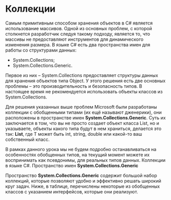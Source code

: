 # Коллекции

Самым примитивным способом хранения объектов в C# является использование массивов. Одной из основных проблем, с которой столкнется разработчик следуя такому подходу, является то, что массивы не предоставляют инструментов для динамического изменения размера. В языке C# есть два пространства имен для работы со структурами данных:

- System.Collections;
- System.Collections.Generic.

Первое из них – System.Collections предоставляет структуры данных для хранения объектов типа Object. У этого решения есть две основных проблемы – это производительность и безопасность типов. В настоящее время не рекомендуется использовать объекты классов из System.Collections. 

Для решения указанных выше проблем Microsoft были разработаны коллекции с обобщенными типами (их ещё называют дженерики), они расположены в пространстве  имен **System.Collections.Generic**. Суть их заключается в том, что вы не просто создает объект класса List, но и указываете, объекты какого типа будут в нем храниться, делается это так: **List<T>**, где T может быть int, string, double или какой-то ваш собственный класс. 

В рамках данного урока мы не будем подробно останавливаться на особенностях обобщенных типов, на текущий момент можете их воспринимать как псевдонимы, для реальных типов данных. 
Коллекции в языке C#. Пространство имен **System.Collections.Generic**

Пространство **System.Collections.Generic** содержит большой набор коллекций, которые позволяют удобно и эффективно решать широкий круг задач. Ниже, в таблице, перечислены некоторые из обобщенных классов с указанием интерфейсов, которые они реализуют.
